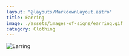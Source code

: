 ```yaml
---
layout: "@layouts/MarkdownLayout.astro"
title: Earring
image: ./assets/images-of-signs/earring.gif
category: Clothing
---
```


![Earring](@signs/earring.gif)
